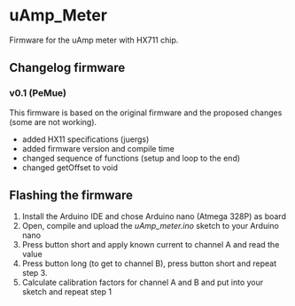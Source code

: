 # uAmp_Meter

Firmware for the uAmp meter with HX711 chip.

## Changelog firmware
### v0.1 (PeMue)
This firmware is based on the original firmware and the proposed changes (some are not working).
- added HX11 specifications (juergs)
- added firmware version and compile time
- changed sequence of functions (setup and loop to the end)
- changed getOffset to void

## Flashing the firmware
1. Install the Arduino IDE and chose Arduino nano (Atmega 328P) as board
2. Open, compile and upload the *uAmp_meter.ino* sketch to your Arduino nano
3. Press button short and apply known current to channel A and read the value
4. Press button long (to get to channel B), press button short and repeat step 3.
5. Calculate calibration factors for channel A and B and put into your sketch and repeat step 1
